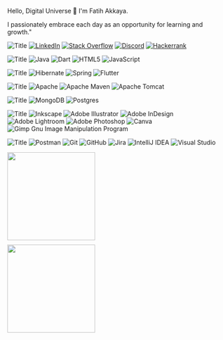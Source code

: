 Hello, Digital Universe 👋 I'm Fatih Akkaya.

I passionately embrace each day as an opportunity for learning and growth."


![Title](https://img.shields.io/badge/SOCIALS:-EFB036?style=for-the-badge)
[![LinkedIn](https://img.shields.io/badge/LinkedIn-3B6790.svg?style=for-the-badge&logo=linkedin&logoColor=white)](https://linkedin.com/in/fatihakkaya) 
[![Stack Overflow](https://img.shields.io/badge/-Stackoverflow-3B6790?style=for-the-badge&logo=stack-overflow&logoColor=white)](https://stackoverflow.com/users/21657253) 
[![Discord](https://img.shields.io/badge/Discord-3B6790.svg?style=for-the-badge&logo=discord&logoColor=white)](https://discord.com/channels/fatihakkaya#9789) 
[![Hackerrank](https://img.shields.io/badge/Hackerrank-3B6790.svg?style=for-the-badge&logo=hackerrank&logoColor=white)](https://www.hackerrank.com/akkaya064?hr_r=1) 


![Title](https://img.shields.io/badge/LANGUAGES:-EFB036.svg?style=for-the-badge)
![Java](https://img.shields.io/badge/java-E82561.svg?style=for-the-badge&logo=java&logoColor=white) 
![Dart](https://img.shields.io/badge/dart-E82561.svg?style=for-the-badge&logo=dart&logoColor=white) 
![HTML5](https://img.shields.io/badge/html5-E82561.svg?style=for-the-badge&logo=html5&logoColor=white) 
![JavaScript](https://img.shields.io/badge/javascript-E82561.svg?style=for-the-badge&logo=javascript&logoColor=white)


![Title](https://img.shields.io/badge/FRAMEWORKS_PLATFORMS_LIBRARIES:-EFB036.svg?style=for-the-badge) 
![Hibernate](https://img.shields.io/badge/Hibernate-3E7B27?style=for-the-badge&logo=Hibernate&logoColor=white) 
![Spring](https://img.shields.io/badge/spring-3E7B27.svg?style=for-the-badge&logo=spring&logoColor=white) 
![Flutter](https://img.shields.io/badge/Flutter-3E7B27.svg?style=for-the-badge&logo=Flutter&logoColor=white)


![Title](https://img.shields.io/badge/SERVERS:-EFB036.svg?style=for-the-badge)
![Apache](https://img.shields.io/badge/apache-69247C.svg?style=for-the-badge&logo=apache&logoColor=white) 
![Apache Maven](https://img.shields.io/badge/Apache%20Maven-69247C.svg?style=for-the-badge&logo=Apache%20Maven&logoColor=white) 
![Apache Tomcat](https://img.shields.io/badge/apache%20tomcat-69247C.svg?style=for-the-badge&logo=apache-tomcat&logoColor=white) 


![Title](https://img.shields.io/badge/DATABASES:-EFB036.svg?style=for-the-badge) 
![MongoDB](https://img.shields.io/badge/MongoDB-8174A0.svg?style=for-the-badge&logo=mongodb&logoColor=white) 
![Postgres](https://img.shields.io/badge/postgres-8174A0.svg?style=for-the-badge&logo=postgresql&logoColor=white)


![Title](https://img.shields.io/badge/DESIGN:-EFB036.svg?style=for-the-badge)
![Inkscape](https://img.shields.io/badge/Inkscape-C30E59?style=for-the-badge&logo=inkscape&logoColor=white)
![Adobe Illustrator](https://img.shields.io/badge/adobeillustrator-C30E59.svg?style=for-the-badge&logo=adobeillustrator&logoColor=white) 
![Adobe InDesign](https://img.shields.io/badge/Adobe%20InDesign-C30E59?style=for-the-badge&logo=adobeindesign&logoColor=white) 
![Adobe Lightroom](https://img.shields.io/badge/Adobe%20Lightroom-C30E59.svg?style=for-the-badge&logo=Adobe%20Lightroom&logoColor=white) 
![Adobe Photoshop](https://img.shields.io/badge/adobephotoshop-C30E59.svg?style=for-the-badge&logo=adobephotoshop&logoColor=white) 
![Canva](https://img.shields.io/badge/Canva-C30E59.svg?style=for-the-badge&logo=Canva&logoColor=white) 
![Gimp Gnu Image Manipulation Program](https://img.shields.io/badge/Gimp-C30E59?style=for-the-badge&logo=gimp&logoColor=white) 


![Title](https://img.shields.io/badge/OTHER:-EFB036.svg?style=for-the-badge)
![Postman](https://img.shields.io/badge/Postman-474E93.svg?style=for-the-badge&logo=postman&logoColor=white) 
![Git](https://img.shields.io/badge/git-474E93.svg?style=for-the-badge&logo=git&logoColor=white) 
![GitHub](https://img.shields.io/badge/github-474E93.svg?style=for-the-badge&logo=github&logoColor=white) 
![Jira](https://img.shields.io/badge/jira-474E93.svg?style=for-the-badge&logo=jira&logoColor=white) 
![IntelliJ IDEA](https://img.shields.io/badge/IntelliJIDEA-474E93.svg?style=for-the-badge&logo=intellij-idea&logoColor=white) 
![Visual Studio](https://img.shields.io/badge/Visual%20Studio-474E93.svg?style=for-the-badge&logo=visual-studio&logoColor=white) 


<div style="display: flex; flex-direction: column; gap: 10px;">
  <img src="https://github-readme-stats.vercel.app/api?username=akkaya64&theme=slateorange&hide_border=true&include_all_commits=false&count_private=false&bg_color=1F509A&title_color=FFFFFF&text_color=FFFFFF&icon_color=FFFFFF" style="height: 200px;">
  <img src="https://github-readme-stats.vercel.app/api/top-langs/?username=akkaya64&theme=slateorange&hide_border=true&include_all_commits=false&count_private=false&layout=compact&bg_color=640D5F&title_color=FFFFFF&text_color=FFFFFF&icon_color=FFFFFF" style="height: 200px;">
</div>













